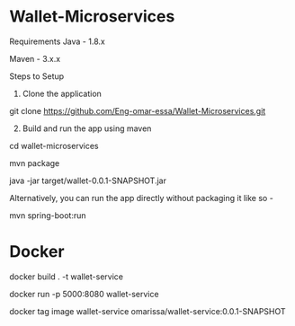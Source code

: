# Wallet-Microservices

Requirements
Java - 1.8.x

Maven - 3.x.x

Steps to Setup
1. Clone the application

git clone https://github.com/Eng-omar-essa/Wallet-Microservices.git

2. Build and run the app using maven

cd wallet-microservices

mvn package

java -jar target/wallet-0.0.1-SNAPSHOT.jar

Alternatively, you can run the app directly without packaging it like so -

mvn spring-boot:run

# Docker
 docker build . -t wallet-service

 docker run -p 5000:8080 wallet-service
 
 docker tag image wallet-service omarissa/wallet-service:0.0.1-SNAPSHOT
 
